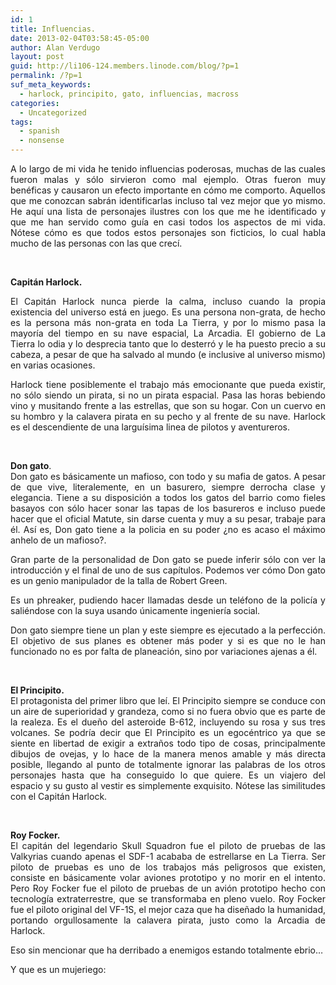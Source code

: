 ```yaml
---
id: 1
title: Influencias.
date: 2013-02-04T03:58:45-05:00
author: Alan Verdugo
layout: post
guid: http://li106-124.members.linode.com/blog/?p=1
permalink: /?p=1
suf_meta_keywords:
  - harlock, principito, gato, influencias, macross
categories:
  - Uncategorized
tags:
  - spanish
  - nonsense
---
```

<p style="text-align: justify;">
  A lo largo de mi vida he tenido influencias poderosas, muchas de las cuales fueron malas y sólo sirvieron como mal ejemplo. Otras fueron muy benéficas y causaron un efecto importante en cómo me comporto. Aquellos que me conozcan sabrán identificarlas incluso tal vez mejor que yo mismo. He aquí una lista de personajes ilustres con los que me he identificado y que me han servido como guía en casi todos los aspectos de mi vida. Nótese cómo es que todos estos personajes son ficticios, lo cual habla mucho de las personas con las que crecí.
</p>

&nbsp;

**Capitán Harlock.**



<p style="text-align: justify;">
  El Capitán Harlock nunca pierde la calma, incluso cuando la propia existencia del universo está en juego. Es una persona non-grata, de hecho es la persona más non-grata en toda La Tierra, y por lo mismo pasa la mayoría del tiempo en su nave espacial, La Arcadia. El gobierno de La Tierra lo odia y lo desprecia tanto que lo desterró y le ha puesto precio a su cabeza, a pesar de que ha salvado al mundo (e inclusive al universo mismo) en varias ocasiones.
</p>

<p style="text-align: justify;">
  Harlock tiene posiblemente el trabajo más emocionante que pueda existir, no sólo siendo un pirata, si no un pirata espacial. Pasa las horas bebiendo vino y musitando frente a las estrellas, que son su hogar. Con un cuervo en su hombro y la calavera pirata en su pecho y al frente de su nave. Harlock es el descendiente de una larguísima linea de pilotos y aventureros.
</p>

&nbsp;

<p style="text-align: justify;">
  <strong>Don gato</strong>.<br /> Don gato es básicamente un mafioso, con todo y su mafia de gatos. A pesar de que vive, literalemente, en un basurero, siempre derrocha clase y elegancia. Tiene a su disposición a todos los gatos del barrio como fieles basayos con sólo hacer sonar las tapas de los basureros e incluso puede hacer que el oficial Matute, sin darse cuenta y muy a su pesar, trabaje para él. Así es, Don gato tiene a la policia en su poder ¿no es acaso el máximo anhelo de un mafioso?.
</p>

<p style="text-align: justify;">
  Gran parte de la personalidad de Don gato se puede inferir sólo con ver la introducción y el final de uno de sus capítulos. Podemos ver cómo Don gato es un genio manipulador de la talla de Robert Green.
</p>

<p style="text-align: justify;">
  <p>
  </p>
  
  <p style="text-align: justify;">
    Es un phreaker, pudiendo hacer llamadas desde un teléfono de la policía y saliéndose con la suya usando únicamente ingeniería social.
  </p>
  
  <p style="text-align: justify;">
    Don gato siempre tiene un plan y este siempre es ejecutado a la perfección. El objetivo de sus planes es obtener más poder y si es que no le han funcionado no es por falta de planeación, sino por variaciones ajenas a él.
  </p>
  
  <p>
    &nbsp;
  </p>
  
  <p style="text-align: justify;">
    <strong>El Principito.</strong><br /> El protagonista del primer libro que leí. El Principito siempre se conduce con un aire de superioridad y grandeza, como si no fuera obvio que es parte de la realeza. Es el dueño del asteroide B-612, incluyendo su rosa y sus tres volcanes. Se podría decir que El Principito es un egocéntrico ya que se siente en libertad de exigir a extraños todo tipo de cosas, principalmente dibujos de ovejas, y lo hace de la manera menos amable y más directa posible, llegando al punto de totalmente ignorar las palabras de los otros personajes hasta que ha conseguido lo que quiere. Es un viajero del espacio y su gusto al vestir es simplemente exquisito. Nótese las similitudes con el Capitán Harlock.
  </p>
  
  <p>
    &nbsp;
  </p>
  
  <p style="text-align: justify;">
    <strong>Roy Focker.</strong><br /> El capitán del legendario Skull Squadron fue el piloto de pruebas de las Valkyrias cuando apenas el SDF-1 acababa de estrellarse en La Tierra. Ser piloto de pruebas es uno de los trabajos más peligrosos que existen, consiste en básicamente volar aviones prototipo y no morir en el intento. Pero Roy Focker fue el piloto de pruebas de un avión prototipo hecho con tecnología extraterrestre, que se transformaba en pleno vuelo. Roy Focker fue el piloto original del VF-1S, el mejor caza que ha diseñado la humanidad, portando orgullosamente la calavera pirata, justo como la Arcadia de Harlock.
  </p>
  
  <p style="text-align: justify;">
    Eso sin mencionar que ha derribado a enemigos estando totalmente ebrio&#8230;
  </p>
  
  <p>
  </p>
  
  <p>
    Y que es un mujeriego:
  </p>
  
  <p>
  </p>